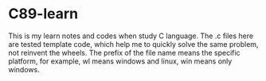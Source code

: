 # C89-learn
This is my learn notes and codes when study C language. 
The .c files here are tested template code, which help me to quickly solve the same problem, not reinvent the wheels.
The prefix of the file name means the specific platform, for example, wl means windows and linux, win means only windows.
